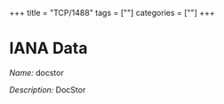 +++
title = "TCP/1488"
tags = [""]
categories = [""]
+++

# IANA Data

_Name:_ docstor

_Description:_ DocStor

